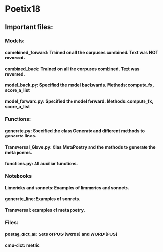 # Poetix18


## Important files:

### Models:
  #### comebined_forward: Trained on all the corpuses combined. Text was NOT reversed.
  #### combined_back: Trained on all the corpuses combined. Text was reversed.
  #### model_back.py: Specified the model backwards. Methods:  compute_fx, score_a_list
  #### model_forward.py: Specified the model forward. Methods:  compute_fx, score_a_list
  
### Functions:
  #### generate.py: Specified the class Generate and different methods to generate lines.
  #### Transversal_Glove.py: Clas MetaPoetry and the methods to generate the meta poems.
  #### functions.py: All auxiliar functions.
  
### Notebooks
#### Limericks and sonnets: Examples of limmerics and sonnets.
#### generate_line: Examples of sonnets.
#### Transversal: examples of meta poetry.


### Files:

#### postag_dict_all: Sets of POS:[words] and WORD:[POS]
#### cmu-dict: metric

